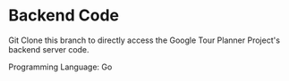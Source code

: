 # Backend Code

Git Clone this branch to directly access the Google Tour Planner Project's backend server code.

Programming Language: Go
